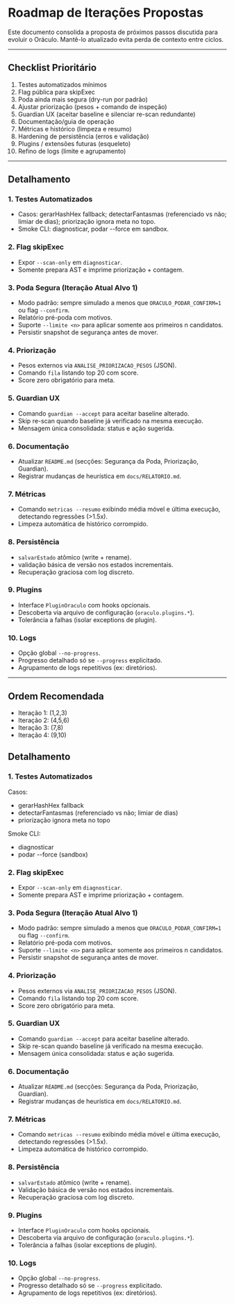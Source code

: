 # Roadmap de Iterações Propostas

Este documento consolida a proposta de próximos passos discutida para evoluir o Oráculo.
Mantê-lo atualizado evita perda de contexto entre ciclos.

---
## Checklist Prioritário

1. Testes automatizados mínimos
2. Flag pública para skipExec
3. Poda ainda mais segura (dry-run por padrão)
4. Ajustar priorização (pesos + comando de inspeção)
5. Guardian UX (aceitar baseline e silenciar re-scan redundante)
6. Documentação/guia de operação
7. Métricas e histórico (limpeza e resumo)
8. Hardening de persistência (erros e validação)
9. Plugins / extensões futuras (esqueleto)
10. Refino de logs (limite e agrupamento)

---
## Detalhamento
### 1. Testes Automatizados
- Casos: gerarHashHex fallback; detectarFantasmas (referenciado vs não; limiar de dias); priorização ignora meta no topo.
- Smoke CLI: diagnosticar, podar --force em sandbox.

### 2. Flag skipExec
- Expor `--scan-only` em `diagnosticar`.
- Somente prepara AST e imprime priorização + contagem.

### 3. Poda Segura (Iteração Atual Alvo 1)
- Modo padrão: sempre simulado a menos que `ORACULO_PODAR_CONFIRM=1` ou flag `--confirm`.
- Relatório pré-poda com motivos.
- Suporte `--limite <n>` para aplicar somente aos primeiros n candidatos.
- Persistir snapshot de segurança antes de mover.

### 4. Priorização
- Pesos externos via `ANALISE_PRIORIZACAO_PESOS` (JSON).
- Comando `fila` listando top 20 com score.
- Score zero obrigatório para meta.

### 5. Guardian UX
- Comando `guardian --accept` para aceitar baseline alterado.
- Skip re-scan quando baseline já verificado na mesma execução.
- Mensagem única consolidada: status e ação sugerida.

### 6. Documentação
- Atualizar `README.md` (secções: Segurança da Poda, Priorização, Guardian).
- Registrar mudanças de heurística em `docs/RELATORIO.md`.

### 7. Métricas
- Comando `metricas --resumo` exibindo média móvel e última execução, detectando regressões (>1.5x).
- Limpeza automática de histórico corrompido.

### 8. Persistência
- `salvarEstado` atômico (write + rename).
- validação básica de versão nos estados incrementais.
- Recuperação graciosa com log discreto.

### 9. Plugins
- Interface `PluginOraculo` com hooks opcionais.
- Descoberta via arquivo de configuração (`oraculo.plugins.*`).
- Tolerância a falhas (isolar exceptions de plugin).

### 10. Logs
- Opção global `--no-progress`.
- Progresso detalhado só se `--progress` explicitado.
- Agrupamento de logs repetitivos (ex: diretórios).

---
## Ordem Recomendada
- Iteração 1: (1,2,3)
- Iteração 2: (4,5,6)
- Iteração 3: (7,8)
- Iteração 4: (9,10)

## Detalhamento

### 1. Testes Automatizados

Casos:
- gerarHashHex fallback
- detectarFantasmas (referenciado vs não; limiar de dias)
- priorização ignora meta no topo

Smoke CLI:
- diagnosticar
- podar --force (sandbox)

### 2. Flag skipExec

- Expor `--scan-only` em `diagnosticar`.
- Somente prepara AST e imprime priorização + contagem.

### 3. Poda Segura (Iteração Atual Alvo 1)

- Modo padrão: sempre simulado a menos que `ORACULO_PODAR_CONFIRM=1` ou flag `--confirm`.
- Relatório pré-poda com motivos.
- Suporte `--limite <n>` para aplicar somente aos primeiros n candidatos.
- Persistir snapshot de segurança antes de mover.

### 4. Priorização

- Pesos externos via `ANALISE_PRIORIZACAO_PESOS` (JSON).
- Comando `fila` listando top 20 com score.
- Score zero obrigatório para meta.

### 5. Guardian UX

- Comando `guardian --accept` para aceitar baseline alterado.
- Skip re-scan quando baseline já verificado na mesma execução.
- Mensagem única consolidada: status e ação sugerida.

### 6. Documentação

- Atualizar `README.md` (secções: Segurança da Poda, Priorização, Guardian).
- Registrar mudanças de heurística em `docs/RELATORIO.md`.

### 7. Métricas

- Comando `metricas --resumo` exibindo média móvel e última execução, detectando regressões (>1.5x).
- Limpeza automática de histórico corrompido.

### 8. Persistência

- `salvarEstado` atômico (write + rename).
- Validação básica de versão nos estados incrementais.
- Recuperação graciosa com log discreto.

### 9. Plugins

- Interface `PluginOraculo` com hooks opcionais.
- Descoberta via arquivo de configuração (`oraculo.plugins.*`).
- Tolerância a falhas (isolar exceptions de plugin).

### 10. Logs

- Opção global `--no-progress`.
- Progresso detalhado só se `--progress` explicitado.
- Agrupamento de logs repetitivos (ex: diretórios).
